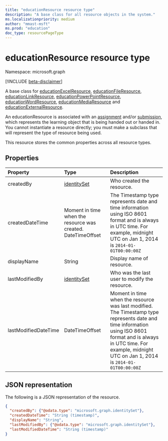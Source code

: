 ```yaml
---
title: "educationResource resource type"
description: "A base class for all resource objects in the system."
ms.localizationpriority: medium
author: "mmast-msft"
ms.prod: "education"
doc_type: resourcePageType
---
```


# educationResource resource type

Namespace: microsoft.graph

[!INCLUDE [beta-disclaimer](../../includes/beta-disclaimer.md)]

A base class for [educationExcelResource](../resources/educationexcelresource.md), [educationFileResource](../resources/educationfileresource.md), [educationLinkResource](../resources/educationlinkresource.md), [educationPowerPointResource](../resources/educationpowerpointresource.md), [educationWordResource](../resources/educationwordresource.md), [educationMediaResource](../resources/educationmediaresource.md) and [educationExternalResource](../resources/educationexternalresource.md).

An educationResource is associated with an [assignment](educationassignment.md) and/or [submission](educationsubmission.md), which represents the learning object that is being handed out or handed in. You cannot instantiate a resource directly; you must make a subclass that will represent the type of resource being used.

This resource stores the common properties across all resource types.


## Properties
| Property	   | Type	|Description|
|:---------------|:--------|:----------|
|createdBy|[identitySet](identityset.md)|Who created the resource.|
|createdDateTime|Moment in time when the resource was created.  DateTimeOffset|The Timestamp type represents date and time information using ISO 8601 format and is always in UTC time. For example, midnight UTC on Jan 1, 2014 is `2014-01-01T00:00:00Z`|
|displayName|String|Display name of resource.|
|lastModifiedBy|[identitySet](identityset.md)|Who was the last user to modify the resource.|
|lastModifiedDateTime|DateTimeOffset|Moment in time when the resource was last modified.  The Timestamp type represents date and time information using ISO 8601 format and is always in UTC time. For example, midnight UTC on Jan 1, 2014 is `2014-01-01T00:00:00Z`|

## JSON representation

The following is a JSON representation of the resource.

<!-- {
  "blockType": "resource",
  "optionalProperties": [

  ],
  "@odata.type": "microsoft.graph.educationResource"
}-->

```json
{
  "createdBy": {"@odata.type": "microsoft.graph.identitySet"},
  "createdDateTime": "String (timestamp)",
  "displayName": "String",
  "lastModifiedBy": {"@odata.type": "microsoft.graph.identitySet"},
  "lastModifiedDateTime": "String (timestamp)"
}
```

<!-- uuid: 8fcb5dbc-d5aa-4681-8e31-b001d5168d79
2015-10-25 14:57:30 UTC -->
<!--
{
  "type": "#page.annotation",
  "description": "educationResource resource",
  "keywords": "",
  "section": "documentation",
  "tocPath": "",
  "suppressions": []
}
-->



